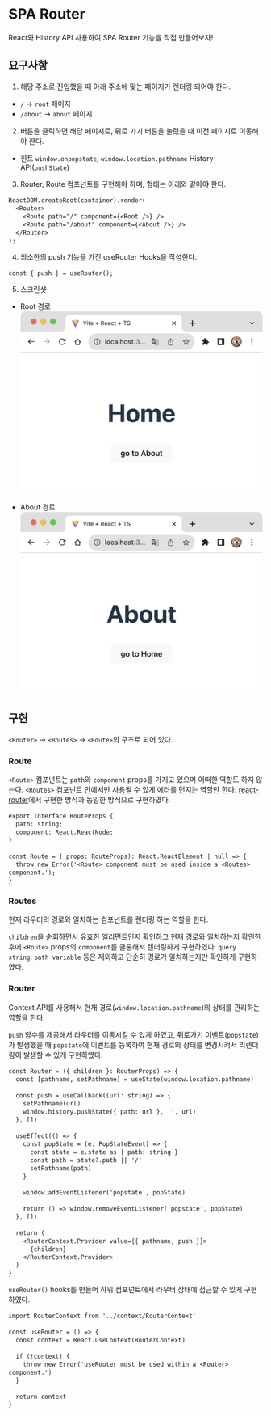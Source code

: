 # SPA Router

React와 History API 사용하여 SPA Router 기능을 직접 만들어보자!

## 요구사항

1. 해당 주소로 진입했을 때 아래 주소에 맞는 페이지가 렌더링 되어야 한다.
* `/` -> `root` 페이지
* `/about` -> `about` 페이지
2. 버튼을 클릭하면 해당 페이지로, 뒤로 가기 버튼을 눌렀을 때 이전 페이지로 이동해야 한다.
* 힌트 `window.onpopstate`, `window.location.pathname` History API(`pushState`)
3. Router, Route 컴포넌트를 구현해야 하며, 형태는 아래와 같아야 한다.
```tsx
ReactDOM.createRoot(container).render(
  <Router>
    <Route path="/" component={<Root />} />
    <Route path="/about" component={<About />} />
  </Router>
);
```
4. 최소한의 push 기능을 가진 useRouter Hooks을 작성한다.
```tsx
const { push } = useRouter();
```
5. 스크린샷
* Root 경로
![home](images/home.png)
- About 경로
![about](images/about.png)

## 구현
`<Router>` -> `<Routes>` -> `<Route>`의 구조로 되어 있다.

### Route

`<Route>` 컴포넌트는 `path`와 `component` props를 가지고 있으며 어떠한 역할도 하지 않는다. `<Routes>` 컴포넌트 안에서만 사용될 수 있게 에러를 던지는 역할만 한다. [react-router](https://github.com/remix-run/react-router)에서 구현한 방식과 동일한 방식으로 구현하였다.

```tsx
export interface RouteProps {
  path: string;
  component: React.ReactNode;
}

const Route = (_props: RouteProps): React.ReactElement | null => {
  throw new Error('<Route> component must be used inside a <Routes> component.');
}
```

### Routes

현재 라우터의 경로와 일치하는 컴포넌트를 렌더링 하는 역할을 한다.

`children`을 순회하면서 유효한 엘리먼트인지 확인하고 현재 경로와 일치하는지 확인한 후에 `<Route>` props의 `component`를 클론해서 렌더링하게 구현하였다. `query string`, `path variable` 등은 제외하고 단순히 경로가 일치하는지만 확인하게 구현하였다.

### Router

Context API를 사용해서 현재 경로(`window.location.pathname`)의 상태를 관리하는 역할을 한다.

`push` 함수를 제공해서 라우터를 이동시킬 수 있게 하였고, 뒤로가기 이벤트(`popstate`)가 발생했을 때 `popstate`에 이벤트를 등록하여 현재 경로의 상태를 변경시켜서 리렌더링이 발생할 수 있게 구현하였다.

```tsx
const Router = ({ children }: RouterProps) => {
  const [pathname, setPathname] = useState(window.location.pathname)

  const push = useCallback((url: string) => {
    setPathname(url)
    window.history.pushState({ path: url }, '', url)
  }, [])

  useEffect(() => {
    const popState = (e: PopStateEvent) => {
      const state = e.state as { path: string }
      const path = state?.path || '/'
      setPathname(path)
    }

    window.addEventListener('popstate', popState)

    return () => window.removeEventListener('popstate', popState)
  }, [])

  return (
    <RouterContext.Provider value={{ pathname, push }}>
      {children}
    </RouterContext.Provider>
  )
}
```

`useRouter()` hooks를 만들어 하위 컴포넌트에서 라우터 상태에 접근할 수 있게 구현하였다.

```tsx
import RouterContext from '../context/RouterContext'

const useRouter = () => {
  const context = React.useContext(RouterContext)

  if (!context) {
    throw new Error('useRouter must be used within a <Router> component.')
  }

  return context
}
```
